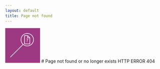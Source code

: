 ```yaml
---
layout: default
title: Page not found
---
```


<img src='/assets/filenotfound.png' width="111">
# Page not found or no longer exists
HTTP ERROR 404
